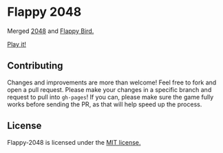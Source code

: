 # Flappy 2048
Merged [2048](http://gabrielecirulli.github.io/2048/) and [Flappy Bird.](http://en.wikipedia.org/wiki/Flappy_Bird)

[Play it!](http://hczhcz.github.io/Flappy-2048/)

## Contributing
Changes and improvements are more than welcome! Feel free to fork and open a pull request. Please make your changes in a specific branch and request to pull into `gh-pages`! If you can, please make sure the game fully works before sending the PR, as that will help speed up the process.

## License
Flappy-2048 is licensed under the [MIT license.](https://github.com/gabrielecirulli/2048/blob/master/LICENSE.txt)
